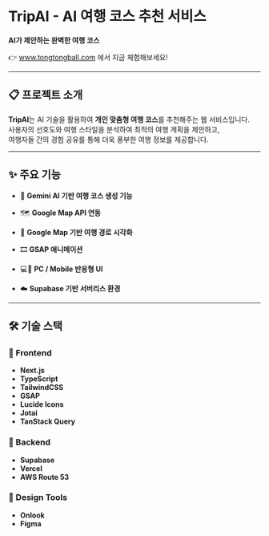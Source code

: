 # TripAI - AI 여행 코스 추천 서비스


<p><strong>AI가 제안하는 완벽한 여행 코스</strong></p>
<p>
  👉 <a href="https://www.tongtongball.com">www.tongtongball.com</a> 에서 지금 체험해보세요!
</p>

---

## 📋 프로젝트 소개

**TripAI**는 AI 기술을 활용하여 **개인 맞춤형 여행 코스**를 추천해주는 웹 서비스입니다.  
사용자의 선호도와 여행 스타일을 분석하여 최적의 여행 계획을 제안하고,  
여행자들 간의 경험 공유를 통해 더욱 풍부한 여행 정보를 제공합니다.

---

## ✨ 주요 기능

- 🧠 **Gemini AI 기반 여행 코스 생성 기능**  

- 🗺️ **Google Map API 연동**

- 🧭 **Google Map 기반 여행 경로 시각화**  

- 🎞️ **GSAP 애니메이션**  

- 💻📱 **PC / Mobile 반응형 UI**  

- ☁️ **Supabase 기반 서버리스 환경**  

---

## 🛠 기술 스택

### 🧩 Frontend
- **Next.js**
- **TypeScript**
- **TailwindCSS**
- **GSAP**
- **Lucide Icons**
- **Jotai**
- **TanStack Query**

### 🔧 Backend
- **Supabase**
- **Vercel**
- **AWS Route 53**

### 🎨 Design Tools
- **Onlook**
- **Figma**
